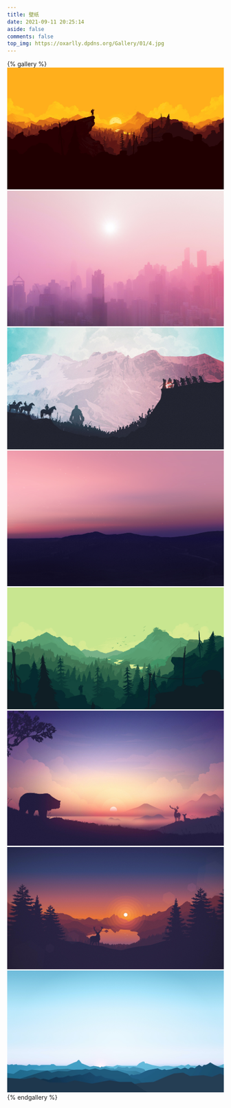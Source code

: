 ```yaml
---
title: 壁纸
date: 2021-09-11 20:25:14
aside: false
comments: false
top_img: https://oxarlly.dpdns.org/Gallery/01/4.jpg
---
```


{% gallery %}
![](01/2.jpg)
![](01/3.jpg)
![](01/4.jpg)
![](01/5.jpg)
![](01/6.jpg)
![](01/7.jpg)
![](01/8.jpg)
![](01/9.jpg)
{% endgallery %}

